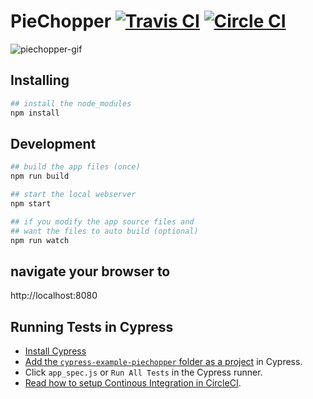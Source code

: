 # PieChopper [![Travis CI](https://travis-ci.org/cypress-io/cypress-example-piechopper.svg?branch=master)](https://travis-ci.org/cypress-io/cypress-example-piechopper) [![Circle CI](https://circleci.com/gh/cypress-io/cypress-example-piechopper.svg?style=svg)](https://circleci.com/gh/cypress-io/cypress-example-piechopper)

![piechopper-gif](https://cloud.githubusercontent.com/assets/1268976/12985444/ad14159c-d0c0-11e5-8e50-2b64a1d389ac.gif)

## Installing

```bash
## install the node_modules
npm install
```

## Development

```bash
## build the app files (once)
npm run build

## start the local webserver
npm start

## if you modify the app source files and
## want the files to auto build (optional)
npm run watch
```

## navigate your browser to
http://localhost:8080

## Running Tests in Cypress

- [Install Cypress](https://on.cypress.io/guides/installing-and-running#section-installing)
- [Add the `cypress-example-piechopper` folder as a project](https://on.cypress.io/guides/installing-and-running#section-adding-projects) in Cypress.
- Click `app_spec.js` or `Run All Tests` in the Cypress runner.
- [Read how to setup Continous Integration in CircleCI](https://on.cypress.io/guides/continuous-integration).

